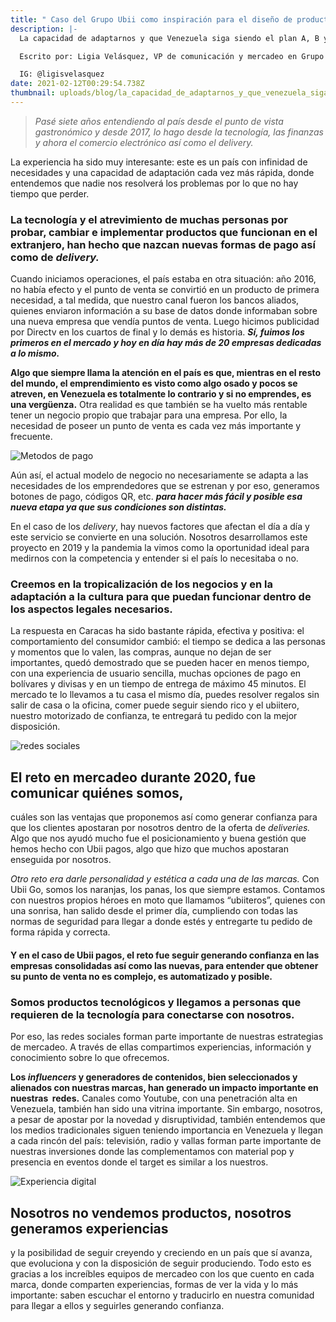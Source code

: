```yaml
---
title: " Caso del Grupo Ubii como inspiración para el diseño de productos exitosos."
description: |-
  La capacidad de adaptarnos y que Venezuela siga siendo el plan A, B y Z.

  Escrito por: Ligia Velásquez, VP de comunicación y mercadeo en Grupo Ubii.

  IG: @ligisvelasquez
date: 2021-02-12T00:29:54.738Z
thumbnail: uploads/blog/la_capacidad_de_adaptarnos_y_que_venezuela_siga_siendo_el_plan_a_b_y_z/miniatura.png
---
```

> *Pasé siete años entendiendo al país desde el punto de vista gastronómico y desde 2017, lo hago desde la tecnología, las finanzas y ahora el comercio electrónico así como el delivery.*

La experiencia ha sido muy interesante: este es un país con infinidad de necesidades y una capacidad de adaptación cada vez más rápida, donde entendemos que nadie nos resolverá los problemas por lo que no hay tiempo que perder.

### La tecnología y el atrevimiento de muchas personas por probar, cambiar e implementar productos que funcionan en el extranjero, **han hecho que nazcan nuevas formas de pago así como de *delivery.***

Cuando iniciamos operaciones, el país estaba en otra situación: año 2016, no había efecto y el punto de venta se convirtió en un producto de primera necesidad, a tal medida, que nuestro canal fueron los bancos aliados, quienes enviaron información a su base de datos donde informaban sobre una nueva empresa que vendía puntos de venta. Luego hicimos publicidad por Directv en los cuartos de final y lo demás es historia. ***Sí, fuimos los primeros en el mercado y hoy en día hay más de 20 empresas dedicadas a lo mismo.***

**Algo que siempre llama la atención en el país es que, mientras en el resto del mundo, el emprendimiento es visto como algo osado y pocos se atreven, en Venezuela es totalmente lo contrario y si no emprendes, es una vergüenza.** Otra realidad es que también se ha vuelto más rentable tener un negocio propio que trabajar para una empresa. Por ello, la necesidad de poseer un punto de venta es cada vez más importante y frecuente.

![Metodos de pago](uploads/blog/la_capacidad_de_adaptarnos_y_que_venezuela_siga_siendo_el_plan_a_b_y_z/metodos-de-pago.jpg "Pago por codigo qr")

Aún así, el actual modelo de negocio no necesariamente se adapta a las necesidades de los emprendedores que se estrenan y por eso, generamos botones de pago, códigos QR, etc. ***para hacer más fácil y posible esa nueva etapa ya que sus condiciones son distintas.***

En el caso de los *delivery*, hay nuevos factores que afectan el día a día y este servicio se convierte en una solución. Nosotros desarrollamos este proyecto en 2019 y la pandemia la vimos como la oportunidad ideal para medirnos con la competencia y entender si el país lo necesitaba o no.

### **Creemos en la tropicalización de los negocios y en la adaptación a la cultura para que puedan funcionar dentro de los aspectos legales necesarios.** 

La respuesta en Caracas ha sido bastante rápida, efectiva y positiva: el comportamiento del consumidor cambió: el tiempo se dedica a las personas y momentos que lo valen, las compras, aunque no dejan de ser importantes, quedó demostrado que se pueden hacer en menos tiempo, con una experiencia de usuario sencilla, muchas opciones de pago en bolívares y divisas y en un tiempo de entrega de máximo 45 minutos. El mercado te lo llevamos a tu casa el mismo día, puedes resolver regalos sin salir de casa o la oficina, comer puede seguir siendo rico y el ubiitero, nuestro motorizado de confianza, te entregará tu pedido con la mejor disposición.

![redes sociales](uploads/blog/la_capacidad_de_adaptarnos_y_que_venezuela_siga_siendo_el_plan_a_b_y_z/concepto-redes-sociales-telefono-inteligente_53876-7382.jpg "Marketing")

## El reto en mercadeo durante 2020, fue comunicar quiénes somos,

cuáles son las ventajas que proponemos así como generar confianza para que los clientes apostaran por nosotros dentro de la oferta de *deliveries.* Algo que nos ayudó mucho fue el posicionamiento y buena gestión que hemos hecho con Ubii pagos, algo que hizo que muchos apostaran enseguida por nosotros.

*Otro reto era darle personalidad y estética a cada una de las marcas.* Con Ubii Go, somos los naranjas, los panas, los que siempre estamos. Contamos con nuestros propios héroes en moto que llamamos “ubiiteros”, quienes con una sonrisa, han salido desde el primer día, cumpliendo con todas las normas de seguridad para llegar a donde estés y entregarte tu pedido de forma rápida y correcta.

#### **Y en el caso de Ubii pagos, el reto fue seguir generando confianza en las empresas consolidadas así como las nuevas, para entender que obtener su punto de venta no es complejo, es automatizado y posible.**

### Somos productos tecnológicos y llegamos a personas que requieren de la tecnología para conectarse con nosotros.

Por eso, las redes sociales forman parte importante de nuestras estrategias de mercadeo. A través de ellas compartimos experiencias, información y conocimiento sobre lo que ofrecemos.

**Los *influencers* y generadores de contenidos, bien seleccionados y alienados con nuestras marcas, han generado un impacto importante en nuestras  redes.** Canales como Youtube, con una penetración alta en Venezuela, también han sido una vitrina importante. Sin embargo, nosotros, a pesar de apostar por la novedad y disruptividad, también entendemos que los medios tradicionales siguen teniendo importancia en Venezuela y llegan a cada rincón del país: televisión, radio y vallas forman parte importante de nuestras inversiones donde las complementamos con material pop y presencia en eventos donde el target es similar a los nuestros.

![Experiencia digital](uploads/blog/la_capacidad_de_adaptarnos_y_que_venezuela_siga_siendo_el_plan_a_b_y_z/experiencias.jpg "Product design")

## Nosotros no vendemos productos, nosotros generamos experiencias

y la posibilidad de seguir creyendo y creciendo en un país que sí avanza, que evoluciona y con la disposición de seguir produciendo. Todo esto es gracias a los increíbles equipos de mercadeo con los que cuento en cada marca, donde comparten experiencias, formas de ver la vida y lo más importante: saben escuchar el entorno y traducirlo en nuestra comunidad para llegar a ellos y seguirles generando confianza.